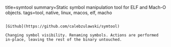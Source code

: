 title=symtool
summary=Static symbol manipulation tool for ELF and Mach-O objects.
tags=tool, native, linux, macos, elf, macho
~~~~~~

[Github](https://github.com/calebzulawski/symtool)

Changing symbol visibility. Renaming symbols. Actions are performed in-place, leaving the rest of the binary untouched.
